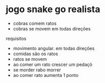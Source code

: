 
# jogo snake go realista

- cobras comem ratos
- cobras se movem em todas direções

requisitos

- movimento angular. em todas direções
- comidas são os ratos
- ratos se movem
- ao comer um rato  crescer um pedaçõ
- se morder rabo morrer
- ao comer rato aumenta 1 ponto
